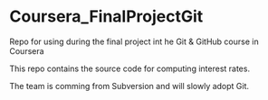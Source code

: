 # Coursera_FinalProjectGit
Repo for using during the final project int he Git &amp; GitHub course in Coursera

This repo contains the source code for computing interest rates. 

The team is comming from Subversion and will slowly adopt Git.
